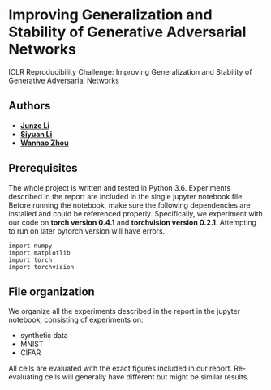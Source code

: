 # Improving Generalization and Stability of Generative Adversarial Networks
ICLR Reproducibility Challenge: Improving Generalization and Stability of Generative Adversarial Networks

## Authors

* [**Junze Li**](junze.li@epfl.ch)
* [**Siyuan Li**](siyuan.li@epfl.ch)
* [**Wanhao Zhou**](wanhao.zhou@epfl.ch)

## Prerequisites

The whole project is written and tested in Python 3.6. Experiments described in the report are included in the single jupyter notebook file. Before running the notebook, make sure the following dependencies are installed and could be referenced properly.
Specifically, we experiment with our code on **torch version 0.4.1** and **torchvision version 0.2.1**. 
Attempting to run on later pytorch version will have errors.
```
import numpy
import matplotlib
import torch
import torchvision
```
## File organization
We organize all the experiments described in the report in the jupyter notebook, consisting of experiments on:
- synthetic data
- MNIST
-  CIFAR

All cells are evaluated with the exact figures included in our report. Re-evaluating cells will generally have different but might be similar results.

